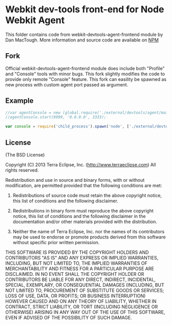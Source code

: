 # Webkit dev-tools front-end for Node Webkit Agent

This folder contains code from webkit-devtools-agent-frontend module by Dan MacTough.
More information and source code are available on [NPM](https://www.npmjs.org/package/webkit-devtools-agent-frontend)


## Fork

Official webkit-devtools-agent-frontend module does include both "Profile" and "Console" tools with minor bugs. This fork slightly modifies the code to provide only remote "Console" feature. This fork can easility be spawned as new process with custom agent port passed as argument.


## Example
```javascript
//var agentConsole = new (global.require('./external/devtools/agent/main'))();
//agentConsole.start(9999, '0.0.0.0', 3333);

var console = require('child_process').spawn('node', ['./external/devtools/console/main.js', 9999]);
```


## License
(The BSD License)

Copyright (C) 2013 Terra Eclipse, Inc. (http://www.terraeclipse.com) All rights reserved.

Redistribution and use in source and binary forms, with or without modification, are permitted provided that the following conditions are met:

1. Redistributions of source code must retain the above copyright notice, this list of conditions and the following disclaimer.

2. Redistributions in binary form must reproduce the above copyright notice, this list of conditions and the following disclaimer in the documentation and/or other materials provided with the distribution.

3. Neither the name of Terra Eclipse, Inc. nor the names of its contributors may be used to endorse or promote products derived from this software without specific prior written permission.

THIS SOFTWARE IS PROVIDED BY THE COPYRIGHT HOLDERS AND CONTRIBUTORS "AS IS" AND ANY EXPRESS OR IMPLIED WARRANTIES, INCLUDING, BUT NOT LIMITED TO, THE IMPLIED WARRANTIES OF MERCHANTABILITY AND FITNESS FOR A PARTICULAR PURPOSE ARE DISCLAIMED. IN NO EVENT SHALL THE COPYRIGHT HOLDER OR CONTRIBUTORS BE LIABLE FOR ANY DIRECT, INDIRECT, INCIDENTAL, SPECIAL, EXEMPLARY, OR CONSEQUENTIAL DAMAGES (INCLUDING, BUT NOT LIMITED TO, PROCUREMENT OF SUBSTITUTE GOODS OR SERVICES; LOSS OF USE, DATA, OR PROFITS; OR BUSINESS INTERRUPTION) HOWEVER CAUSED AND ON ANY THEORY OF LIABILITY, WHETHER IN CONTRACT, STRICT LIABILITY, OR TORT (INCLUDING NEGLIGENCE OR OTHERWISE) ARISING IN ANY WAY OUT OF THE USE OF THIS SOFTWARE, EVEN IF ADVISED OF THE POSSIBILITY OF SUCH DAMAGE.
